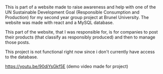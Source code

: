 This is part of a website made to raise awareness and help with one of the UN Sustainable Development Goal (Responsible Consumption and Production) for my second year group project at Brunel University. The website was made with react and a MySQL database.

This part of the website, that I was responsible for, is for companies to post their products (that classify as responsibly produced) and then to manage those posts.

This project is not functional right now since i don't currently have access to the database.

https://youtu.be/90diYsGkf5E (demo video made for project)

